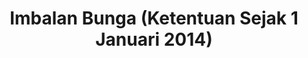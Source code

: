 ---
id: 146
title: Imbalan Bunga (Ketentuan Sejak 1 Januari 2014)
linkurl: https://docs.google.com/document/d/1MqFomImB_r_kkOGI30WCp2Aa4iYoXgN79HRTaxddYzQ/edit?usp=drivesdk
fitur: resume
category: kup
topik: Imbalan Bunga
subtopik: Sejak 1 Januari 2014
type: word
tgl: 11 Desember 2019
---